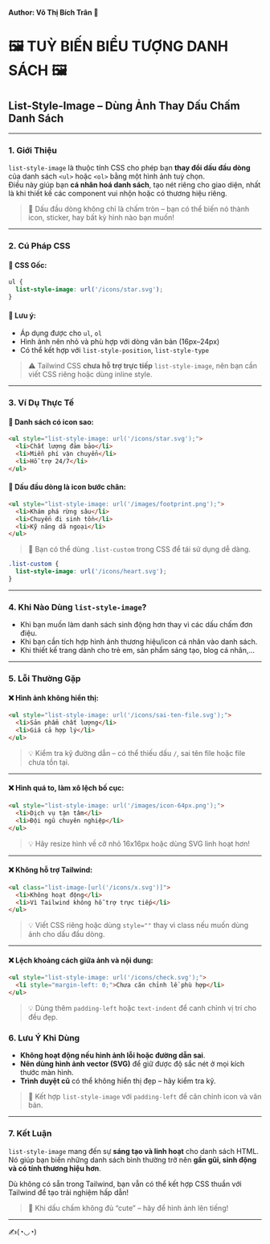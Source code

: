 
**Author: Võ Thị Bích Trân 🌸**

# 🖼️ TUỲ BIẾN BIỂU TƯỢNG DANH SÁCH 🖼️

## List-Style-Image – Dùng Ảnh Thay Dấu Chấm Danh Sách

---

### 1. **Giới Thiệu**

`list-style-image` là thuộc tính CSS cho phép bạn **thay đổi dấu đầu dòng** của danh sách `<ul>` hoặc `<ol>` bằng một hình ảnh tuỳ chọn.  
Điều này giúp bạn **cá nhân hoá danh sách**, tạo nét riêng cho giao diện, nhất là khi thiết kế các component vui nhộn hoặc có thương hiệu riêng.

> 🎨 Dấu đầu dòng không chỉ là chấm tròn – bạn có thể biến nó thành icon, sticker, hay bất kỳ hình nào bạn muốn!

---

### 2. **Cú Pháp CSS**

#### 📌 CSS Gốc:

```css
ul {
  list-style-image: url('/icons/star.svg');
}
```

#### 📝 Lưu ý:

- Áp dụng được cho `ul`, `ol`
- Hình ảnh nên nhỏ và phù hợp với dòng văn bản (16px–24px)
- Có thể kết hợp với `list-style-position`, `list-style-type`

> ⚠️ Tailwind CSS **chưa hỗ trợ trực tiếp** `list-style-image`, nên bạn cần viết CSS riêng hoặc dùng inline style.

---

### 3. **Ví Dụ Thực Tế**

#### 🌟 Danh sách có icon sao:

```html
<ul style="list-style-image: url('/icons/star.svg');">
  <li>Chất lượng đảm bảo</li>
  <li>Miễn phí vận chuyển</li>
  <li>Hỗ trợ 24/7</li>
</ul>
```

#### 🐾 Dấu đầu dòng là icon bước chân:

```html
<ul style="list-style-image: url('/images/footprint.png');">
  <li>Khám phá rừng sâu</li>
  <li>Chuyến đi sinh tồn</li>
  <li>Kỹ năng dã ngoại</li>
</ul>
```

> 🧠 Bạn có thể dùng `.list-custom` trong CSS để tái sử dụng dễ dàng.

```css
.list-custom {
  list-style-image: url('/icons/heart.svg');
}
```

---

### 4. **Khi Nào Dùng `list-style-image`?**

- Khi bạn muốn làm danh sách sinh động hơn thay vì các dấu chấm đơn điệu.
- Khi bạn cần tích hợp hình ảnh thương hiệu/icon cá nhân vào danh sách.
- Khi thiết kế trang dành cho trẻ em, sản phẩm sáng tạo, blog cá nhân,...


---

### 5. **Lỗi Thường Gặp**

#### ❌ Hình ảnh không hiển thị:

```html
<ul style="list-style-image: url('/icons/sai-ten-file.svg');">
  <li>Sản phẩm chất lượng</li>
  <li>Giá cả hợp lý</li>
</ul>
```

> 💡 Kiểm tra kỹ đường dẫn – có thể thiếu dấu `/`, sai tên file hoặc file chưa tồn tại.

---

#### ❌ Hình quá to, làm xô lệch bố cục:

```html
<ul style="list-style-image: url('/images/icon-64px.png');">
  <li>Dịch vụ tận tâm</li>
  <li>Đội ngũ chuyên nghiệp</li>
</ul>
```

> 💡 Hãy resize hình về cỡ nhỏ 16x16px hoặc dùng SVG linh hoạt hơn!

---

#### ❌ Không hỗ trợ Tailwind:

```html
<ul class="list-image-[url('/icons/x.svg')]">
  <li>Không hoạt động</li>
  <li>Vì Tailwind không hỗ trợ trực tiếp</li>
</ul>
```

> 💡 Viết CSS riêng hoặc dùng `style=""` thay vì class nếu muốn dùng ảnh cho dấu đầu dòng.

---

#### ❌ Lệch khoảng cách giữa ảnh và nội dung:

```html
<ul style="list-style-image: url('/icons/check.svg');">
  <li style="margin-left: 0;">Chưa căn chỉnh lề phù hợp</li>
</ul>
```

> 💡 Dùng thêm `padding-left` hoặc `text-indent` để canh chỉnh vị trí cho đều đẹp.

### 6. **Lưu Ý Khi Dùng**

- **Không hoạt động nếu hình ảnh lỗi hoặc đường dẫn sai**.
- **Nên dùng hình ảnh vector (SVG)** để giữ được độ sắc nét ở mọi kích thước màn hình.
- **Trình duyệt cũ** có thể không hiển thị đẹp – hãy kiểm tra kỹ.

> 🧩 Kết hợp `list-style-image` với `padding-left` để cân chỉnh icon và văn bản.

---

### 7. **Kết Luận**

`list-style-image` mang đến sự **sáng tạo và linh hoạt** cho danh sách HTML.  
Nó giúp bạn biến những danh sách bình thường trở nên **gần gũi, sinh động và có tính thương hiệu hơn**.

Dù không có sẵn trong Tailwind, bạn vẫn có thể kết hợp CSS thuần với Tailwind để tạo trải nghiệm hấp dẫn!

> 🧷 Khi dấu chấm không đủ “cute” – hãy để hình ảnh lên tiếng!

---

✍️(◔◡◔)
